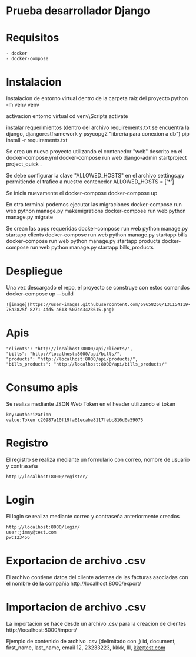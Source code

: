# Prueba desarrollador Django

# Requisitos
    - docker 
    - docker-compose

# Instalacion 

Instalacion de entorno virtual dentro de la carpeta raiz del proyecto
    python -m venv venv

activacion entorno virtual 
	cd venv\Scripts
	activate

instalar requerimientos (dentro del archivo requirements.txt se encuentra la django, djangorestframework y psycopg2 "libreria para conexion a db")
    pip install -r requirements.txt

Se crea un nuevo proyecto utilizando el contenedor "web" descrito en el docker-compose.yml
    docker-compose run web django-admin startproject project_quick . 

Se debe configurar la clave "ALLOWED_HOSTS"  en el archivo settings.py permitiendo el trafico a nuestro contenedor
    ALLOWED_HOSTS = ['*']

Se inicia nuevamente el docker-compose
	docker-compose up

En  otra terminal podemos ejecutar las migraciones 
	docker-compose run web python manage.py makemigrations
	docker-compose run web python manage.py migrate

Se crean las apps requeridas 
    docker-compose run web  python manage.py startapp clients
    docker-compose run web  python manage.py startapp bills
    docker-compose run web  python manage.py startapp products
    docker-compose run web  python manage.py startapp bills_products

# Despliegue 

Una vez descargado el repo, el proyecto se construye con estos comandos
    docker-compose up --build
    
    ![image](https://user-images.githubusercontent.com/69658260/131154119-78a2825f-8271-4dd5-a613-507ce3423615.png)


# Apis
    "clients": "http://localhost:8000/api/clients/",
    "bills": "http://localhost:8000/api/bills/",
    "products": "http://localhost:8000/api/products/",
    "bills_products": "http://localhost:8000/api/bills_products/"

# Consumo apis

Se realiza mediante JSON Web Token en el header utilizando el token

    key:Authorization
    value:Token c20987a10f19fa61ecaba8117febc816d0a59075

# Registro

El registro se realiza mediante un formulario con correo, nombre de usuario y contraseña 

    http://localhost:8000/register/

# Login 

El login se realiza mediante correo y contraseña anteriormente creados

    http://localhost:8000/login/
    user:jimmy@test.com
    pw:123456

# Exportacion de archivo .csv

El archivo contiene datos del cliente ademas de las facturas asociadas con el nombre de la compañia
    http://localhost:8000/export/

# Importacion de archivo .csv

La importacion se hace desde un archivo .csv para la creacion de clientes
    http://localhost:8000/import/

Ejemplo de contenido de archivo .csv (delimitado con ,)
    id, document, first_name, last_name, email
    12, 23233223, kkkk, lll, kk@test.com
